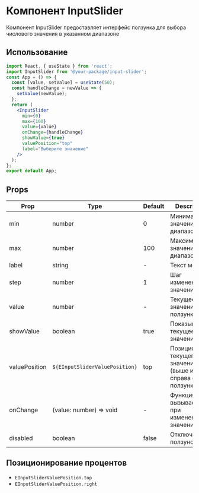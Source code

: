 # Компонент InputSlider

Компонент InputSlider предоставляет интерфейс ползунка для выбора числового значения в указанном диапазоне

## Использование

```jsx
import React, { useState } from 'react';
import InputSlider from '@your-package/input-slider';
const App = () => {
  const [value, setValue] = useState(50);
  const handleChange = newValue => {
    setValue(newValue);
  };
  return (
    <InputSlider
      min={0}
      max={100}
      value={value}
      onChange={handleChange}
      showValue={true}
      valuePosition="top"
      label="Выберите значение"
    />
  );
};
export default App;
```

## Props

| Prop          | Type                           | Default | Description                                             |
| ------------- | ------------------------------ | ------- | ------------------------------------------------------- |
| min           | number                         | 0       | Минимальное значение диапазона                          |
| max           | number                         | 100     | Максимальное значение диапазона                         |
| label         | string                         | -       | Текст метки                                             |
| step          | number                         | 1       | Шаг изменения значения                                  |
| value         | number                         | -       | Текущее значение ползунка                               |
| showValue     | boolean                        | true    | Показывать ли текущее значение                          |
| valuePosition | `${EInputSliderValuePosition}` | top     | Позиция текущего значения (выше или справа от ползунка) |
| onChange      | (value: number) => void        | -       | Функция, вызываемая при изменении значения              |
| disabled      | boolean                        | false   | Отключает ползунок                                      |

## Позиционирование процентов

- `EInputSliderValuePosition.top`
- `EInputSliderValuePosition.right`
